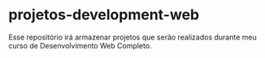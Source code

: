 # projetos-development-web
Esse repositório irá armazenar projetos que serão realizados durante meu curso de Desenvolvimento Web Completo.
